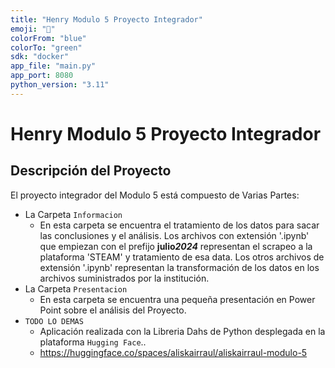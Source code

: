 ```yaml
---
title: "Henry Modulo 5 Proyecto Integrador"
emoji: "🚀"
colorFrom: "blue"
colorTo: "green"
sdk: "docker"
app_file: "main.py"
app_port: 8080
python_version: "3.11"
---
```


# Henry Modulo 5 Proyecto Integrador

## Descripción del Proyecto

El proyecto integrador del Modulo 5 está compuesto de Varias Partes:

- La Carpeta `Informacion`
  - En esta carpeta se encuentra el tratamiento de los datos para sacar las conclusiones y el análisis. Los archivos con extensión '.ipynb' que empiezan con el prefijo **julio*2024*** representan el scrapeo a la plataforma 'STEAM' y tratamiento de esa data. Los otros archivos de extensión '.ipynb' representan la transformación de los datos en los archivos suministrados por la institución.
- La Carpeta `Presentacion`
  - En esta carpeta se encuentra una pequeña presentación en Power Point sobre el análisis del Proyecto.
- `TODO LO DEMAS`
  - Aplicación realizada con la Libreria Dahs de Python desplegada en la plataforma `Hugging Face`..
  - https://huggingface.co/spaces/aliskairraul/aliskairraul-modulo-5
